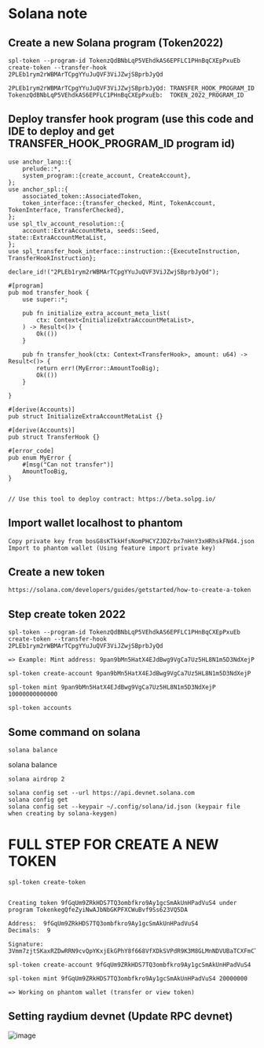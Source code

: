 # Solana note
## Create a new Solana program (Token2022)
```
spl-token --program-id TokenzQdBNbLqP5VEhdkAS6EPFLC1PHnBqCXEpPxuEb create-token --transfer-hook 2PLEb1rym2rWBMArTCpgYYuJuQVF3ViJZwjSBprbJyQd

2PLEb1rym2rWBMArTCpgYYuJuQVF3ViJZwjSBprbJyQd: TRANSFER_HOOK_PROGRAM_ID
TokenzQdBNbLqP5VEhdkAS6EPFLC1PHnBqCXEpPxuEb:  TOKEN_2022_PROGRAM_ID

```

## Deploy transfer hook program (use this code and IDE to deploy and get TRANSFER_HOOK_PROGRAM_ID program id)
```
use anchor_lang::{
    prelude::*,
    system_program::{create_account, CreateAccount},
};
use anchor_spl::{
    associated_token::AssociatedToken,
    token_interface::{transfer_checked, Mint, TokenAccount, TokenInterface, TransferChecked},
};
use spl_tlv_account_resolution::{
    account::ExtraAccountMeta, seeds::Seed, state::ExtraAccountMetaList,
};
use spl_transfer_hook_interface::instruction::{ExecuteInstruction, TransferHookInstruction};

declare_id!("2PLEb1rym2rWBMArTCpgYYuJuQVF3ViJZwjSBprbJyQd");

#[program]
pub mod transfer_hook {
    use super::*;

    pub fn initialize_extra_account_meta_list(
        ctx: Context<InitializeExtraAccountMetaList>,
    ) -> Result<()> {
        Ok(())
    }

    pub fn transfer_hook(ctx: Context<TransferHook>, amount: u64) -> Result<()> {
        return err!(MyError::AmountTooBig);
        Ok(())
    }

}

#[derive(Accounts)]
pub struct InitializeExtraAccountMetaList {}

#[derive(Accounts)]
pub struct TransferHook {}

#[error_code]
pub enum MyError {
    #[msg("Can not transfer")]
    AmountTooBig,
}


// Use this tool to deploy contract: https://beta.solpg.io/
```

## Import wallet localhost to phantom
```
Copy private key from bosG8sKTkkHfsNomPHCYZJDZrbx7nHnY3xHRhskFNd4.json
Import to phantom wallet (Using feature import private key)
``` 

## Create a new token
```
https://solana.com/developers/guides/getstarted/how-to-create-a-token
```

## Step create token 2022
```
spl-token --program-id TokenzQdBNbLqP5VEhdkAS6EPFLC1PHnBqCXEpPxuEb create-token --transfer-hook 2PLEb1rym2rWBMArTCpgYYuJuQVF3ViJZwjSBprbJyQd
```

```
=> Example: Mint address: 9pan9bMn5HatX4EJdBwg9VgCa7Uz5HL8N1m5D3NdXejP
```

```
spl-token create-account 9pan9bMn5HatX4EJdBwg9VgCa7Uz5HL8N1m5D3NdXejP
```

```
spl-token mint 9pan9bMn5HatX4EJdBwg9VgCa7Uz5HL8N1m5D3NdXejP 10000000000000
```

```
spl-token accounts
```

## Some command on solana
```
solana balance
``````
solana balance
``` 
solana airdrop 2
``` 
```
solana config set --url https://api.devnet.solana.com
solana config get
solana config set --keypair ~/.config/solana/id.json (keypair file when creating by solana-keygen)
```


# FULL STEP FOR CREATE A NEW TOKEN

```
spl-token create-token

```

```

Creating token 9fGqUm9ZRkHDS7TQ3ombfkro9Ay1gcSmAkUnHPadVuS4 under program TokenkegQfeZyiNwAJbNbGKPFXCWuBvf9Ss623VQ5DA

Address:  9fGqUm9ZRkHDS7TQ3ombfkro9Ay1gcSmAkUnHPadVuS4
Decimals:  9

Signature: 3Vmm7zjtSKaxRZDwRRN9cvQpYKxjEkGPhY8f668VfXDkSVPdR9K3M8GLMnNDVUBaTCXFmCT7u5hcmNrLuq7rv6vu
```

```
spl-token create-account 9fGqUm9ZRkHDS7TQ3ombfkro9Ay1gcSmAkUnHPadVuS4
```

```
spl-token mint 9fGqUm9ZRkHDS7TQ3ombfkro9Ay1gcSmAkUnHPadVuS4 20000000
```

```
=> Working on phantom wallet (transfer or view token)
```

## Setting raydium devnet (Update RPC devnet)
![image](https://github.com/user-attachments/assets/dc0cb48d-91e5-476a-9885-c9665ae86ac4)

